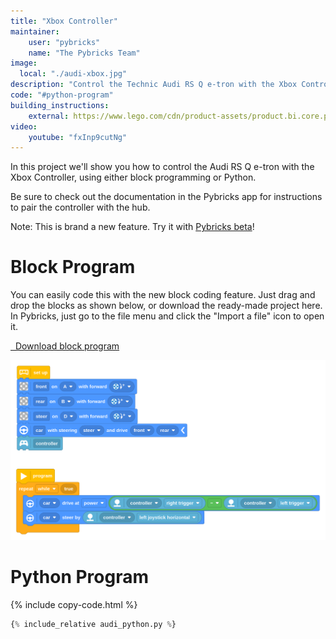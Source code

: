 ```yaml
---
title: "Xbox Controller"
maintainer:
    user: "pybricks"
    name: "The Pybricks Team"
image:
  local: "./audi-xbox.jpg"
description: "Control the Technic Audi RS Q e-tron with the Xbox Controller."
code: "#python-program"
building_instructions:
    external: https://www.lego.com/cdn/product-assets/product.bi.core.pdf/6508358.pdf
video:
    youtube: "fxInp9cutNg"
---
```


In this project we'll show you how to control the Audi RS Q e-tron with the
Xbox Controller, using either block programming or Python.

Be sure to check out the documentation in the Pybricks app for instructions
to pair the controller with the hub.

Note: This is brand a new feature. Try it with [Pybricks beta](https://beta.pybricks.com/)!

# Block Program

You can easily code this with the new block coding feature. Just drag and drop
the blocks as shown below, or download the ready-made project here. In
Pybricks, just go to the file menu and click the "Import a file" icon to open
it.

<a href="./audi_blocks.py" target="_blank" class="btn btn--primary"><i class="fas fa-puzzle-piece"></i>&nbsp;&nbsp;Download block program</a>

![Xbox Block Program](audi-xbox-program.png)

# Python Program

{% include copy-code.html %}
```python
{% include_relative audi_python.py %}
```
